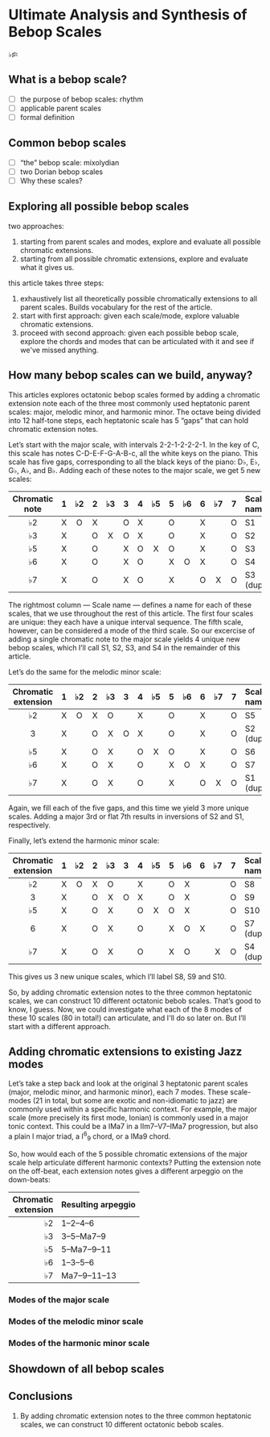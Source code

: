 # Ultimate Analysis and Synthesis of Bebop Scales

♭♯♮

## What is a bebop scale?

- [ ] the purpose of bebop scales: rhythm
- [ ] applicable parent scales
- [ ] formal definition

## Common bebop scales

- [ ] “the” bebop scale: mixolydian
- [ ] two Dorian bebop scales
- [ ] Why these scales?

## Exploring all possible bebop scales

two approaches:

1.  starting from parent scales and modes, explore and evaluate all possible chromatic extensions.
2.  starting from all possible chromatic extensions, explore and evaluate what it gives us.

this article takes three steps:

1.  exhaustively list all theoretically possible chromatically extensions to all parent scales. Builds vocabulary for the rest of the article.
2.  start with first approach: given each scale/mode, explore valuable chromatic extensions.
3.  proceed with second approach: given each possible bebop scale, explore the chords and modes that can be articulated with it and see if we've missed anything.

## How many bebop scales can we build, anyway?

This articles explores octatonic bebop scales formed by adding a chromatic extension note each of the three most commonly used heptatonic parent scales: major, melodic minor, and harmonic minor. The octave being divided into 12 half-tone steps, each heptatonic scale has 5 “gaps” that can hold chromatic extension notes.

Let’s start with the major scale, with intervals 2-2-1-2-2-2-1. In the key of C, this scale has notes C-D-E-F-G-A-B-c, all the white keys on the piano. This scale has five gaps, corresponding to all the black keys of the piano: D♭, E♭, G♭, A♭, and B♭. Adding each of these notes to the major scale, we get 5 new scales:

| Chromatic<br/>note | 1 | ♭2 | 2 | ♭3 | 3 | 4 | ♭5 | 5 | ♭6 | 6 | ♭7 | 7 | Scale<br/>name |
| :---: | :---: | :---: | :---: | :---: | :---: | :---: | :---: | :---: | :---: | :---: | :---: | :---: | :--- |
| ♭2 | X | O | X |   | O | X |   | O |   | X |   | O | S1 |
| ♭3 | X |   | O | X | O | X |   | O |   | X |   | O | S2 |
| ♭5 | X |   | O |   | X | O | X | O |   | X |   | O | S3 |
| ♭6 | X |   | O |   | X | O |   | X | O | X |   | O | S4 |
| ♭7 | X |   | O |   | X | O |   | X |   | O | X | O | S3 (duplicate) |

The rightmost column — Scale name — defines a name for each of these scales, that we use throughout the rest of this article. The first four scales are unique: they each have a unique interval sequence. The fifth scale, however, can be considered a mode of the third scale. So our excercise of adding a single chromatic note to the major scale yields 4 unique new bebop scales, which I’ll call S1, S2, S3, and S4 in the remainder of this article.

Let’s do the same for the melodic minor scale:

| Chromatic<br/>extension | 1 | ♭2 | 2 | ♭3 | 3 | 4 | ♭5 | 5 | ♭6 | 6 | ♭7 | 7 | Scale<br/>name |
| :---: | :---: | :---: | :---: | :---: | :---: | :---: | :---: | :---: | :---: | :---: | :---: | :---: | :--- |
| ♭2 | X | O | X | O |   | X |   | O |   | X |   | O | S5 |
|  3 | X |   | O | X | O | X |   | O |   | X |   | O | S2 (duplicate) |
| ♭5 | X |   | O | X |   | O | X | O |   | X |   | O | S6 |
| ♭6 | X |   | O | X |   | O |   | X | O | X |   | O | S7 |
| ♭7 | X |   | O | X |   | O |   | X |   | O | X | O | S1 (duplicate) |

Again, we fill each of the five gaps, and this time we yield 3 more unique scales. Adding a major 3rd or flat 7th results in inversions of S2 and S1, respectively.

Finally, let’s extend the harmonic minor scale:

| Chromatic<br/>extension | 1 | ♭2 | 2 | ♭3 | 3 | 4 | ♭5 | 5 | ♭6 | 6 | ♭7 | 7 | Scale<br/>name |
| :---: | :---: | :---: | :---: | :---: | :---: | :---: | :---: | :---: | :---: | :---: | :---: | :---: | :--- |
| ♭2 | X | O | X | O |   | X |   | O | X |   |   | O | S8  |
|  3 | X |   | O | X | O | X |   | O | X |   |   | O | S9  |
| ♭5 | X |   | O | X |   | O | X | O | X |   |   | O | S10 |
|  6 | X |   | O | X |   | O |   | X | O | X |   | O | S7 (duplicate) |
| ♭7 | X |   | O | X |   | O |   | X | O |   | X | O | S4 (duplicate) |

This gives us 3 new unique scales, which I’ll label S8, S9 and S10.

So, by adding chromatic extension notes to the three common heptatonic scales, we can construct 10 different octatonic bebob scales. That’s good to know, I guess. Now, we could investigate what each of the 8 modes of these 10 scales (80 in total!) can articulate, and I'll do so later on. But I’ll start with a different approach.

## Adding chromatic extensions to existing Jazz modes

Let’s take a step back and look at the original 3 heptatonic parent scales (major, melodic minor, and harmonic minor), each 7 modes. These scale-modes (21 in total, but some are exotic and non-idiomatic to jazz) are commonly used within a specific harmonic context. For example, the major scale (more precisely its first mode, Ionian) is commonly used in a major tonic context. This could be a ⅠMa7 in a Ⅱm7–Ⅴ7–ⅠMa7 progression, but also a plain Ⅰ major triad, a Ⅰ<sup>6</sup><sub>9</sub> chord, or a ⅠMa9 chord.

So, how would each of the 5 possible chromatic extensions of the major scale help articulate different harmonic contexts? Putting the extension note on the off-beat, each extension notes gives a different arpeggio on the down-beats:

| Chromatic<br/>extension | Resulting arpeggio |
| ---: | :--- |
| ♭2 | 1–2–4–6 |
| ♭3 | 3–5–Ma7–9 |
| ♭5 | 5–Ma7–9–11 |
| ♭6 | 1–3–5–6 |
| ♭7 | Ma7–9–11–13 |


### Modes of the major scale

### Modes of the melodic minor scale

### Modes of the harmonic minor scale

## Showdown of all bebop scales

## Conclusions

1.  By adding chromatic extension notes to the three common heptatonic scales, we can construct 10 different octatonic bebob scales.
